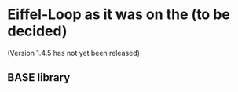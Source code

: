 # Eiffel-Loop as it was on the (to be decided)

(Version 1.4.5 has not yet been released)

## BASE library
